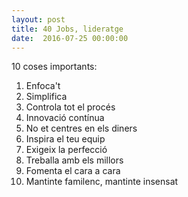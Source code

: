 ```yaml
---
layout: post
title: 40 Jobs, lideratge
date:  2016-07-25 00:00:00
---
```


10 coses importants:

1. Enfoca't
2. Simplifica
3. Controla tot el procés
4. Innovació contínua
5. No et centres en els diners
6. Inspira el teu equip
7. Exigeix la perfecció
8. Treballa amb els millors
9. Fomenta el cara a cara
10. Mantinte familenc, mantinte insensat
